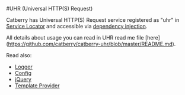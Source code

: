 #UHR (Universal HTTP(S) Request)

Catberry has Universal HTTP(S) Request service registered as "uhr" in 
[Service Locator](../service-locator.md) and accessible via 
[dependency injection](../dependency-injection.md).

All details about usage you can read in UHR read me file [here]
(https://github.com/catberry/catberry-uhr/blob/master/README.md).

Read also:

* [Logger](logger.md)
* [Config](config.md)
* [jQuery](jquery.md)
* [Template Provider](template-provider.md)